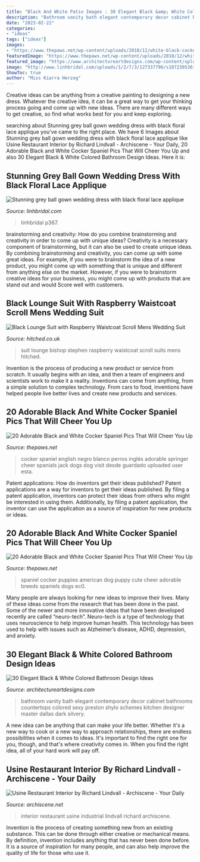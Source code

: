```yaml
---
title: "Black And White Patio Images : 30 Elegant Black &amp; White Colored Bathroom Design Ideas"
description: "Bathroom vanity bath elegant contemporary decor cabinet bathrooms countertops colored sexy preston shylo schemes kitchen designer master dallas dark silvery"
date: "2023-02-22"
categories:
- "ideas"
tags: ["ideas"]
images:
- "https://www.thepaws.net/wp-content/uploads/2018/12/white-black-cocker-spaniel-dog-9.jpg"
featuredImage: "https://www.thepaws.net/wp-content/uploads/2018/12/white-black-cocker-spaniel-dog-13.jpg"
featured_image: "https://www.architectureartdesigns.com/wp-content/uploads/2013/10/b1.jpg"
image: "http://www.linhbridal.com/uploads/1/2/7/3/127337796/s187230536186048244_p367_i9_w640.jpeg"
ShowToc: true
author: "Miss Kiarra Herzog"
---
```



Creative ideas can be anything from a creative painting to designing a new dress. Whatever the creative idea, it can be a great way to get your thinking process going and come up with new ideas. There are many different ways to get creative, so find what works best for you and keep exploring.

	

		
searching about Stunning grey ball gown wedding dress with black floral lace applique you've came to the right place. We have 6 Images about Stunning grey ball gown wedding dress with black floral lace applique like Usine Restaurant Interior by Richard Lindvall - Archiscene - Your Daily, 20 Adorable Black and White Cocker Spaniel Pics That Will Cheer You Up and also 30 Elegant Black &amp; White Colored Bathroom Design Ideas. Here it is:
		
    
## Stunning Grey Ball Gown Wedding Dress With Black Floral Lace Applique

<img loading=lazy src="http://www.linhbridal.com/uploads/1/2/7/3/127337796/s187230536186048244_p367_i9_w640.jpeg" onerror="this.onerror=null;this.src='https://tse1.mm.bing.net/th?id=OIP.0mf83gPe1y0VxAsCLQ6MygHaJ4&amp;pid=15.1';" alt="Stunning grey ball gown wedding dress with black floral lace applique">

_Source: linhbridal.com_

>linhbridal p367. 

	

brainstorming and creativity: How do you combine brainstorming and creativity in order to come up with unique ideas?
Creativity is a necessary component of brainstorming, but it can also be used to create unique ideas. By combining brainstorming and creativity, you can come up with some great ideas. For example, if you were to brainstorm the idea of a new product, you might come up with something that is unique and different from anything else on the market. However, if you were to brainstorm creative ideas for your business, you might come up with products that are stand out and would Score well with customers.

    
## Black Lounge Suit With Raspberry Waistcoat Scroll Mens Wedding Suit

<img loading=lazy src="https://cdn0.hitched.co.uk/cat/mens-wedding-suits/stephen-bishop/black-lounge-suit-with-raspberry-waistcoat-scroll--mfvo425899.jpg" onerror="this.onerror=null;this.src='https://tse3.mm.bing.net/th?id=OIP.K-GH5UqydzKVCpFK2EZjewHaLG&amp;pid=15.1';" alt="Black Lounge Suit with Raspberry Waistcoat Scroll Mens Wedding Suit">

_Source: hitched.co.uk_

>suit lounge bishop stephen raspberry waistcoat scroll suits mens hitched. 

	

Invention is the process of producing a new product or service from scratch. It usually begins with an idea, and then a team of engineers and scientists work to make it a reality. Inventions can come from anything, from a simple solution to complex technology. From cars to food, inventions have helped people live better lives and create new products and services.

    
## 20 Adorable Black And White Cocker Spaniel Pics That Will Cheer You Up

<img loading=lazy src="https://www.thepaws.net/wp-content/uploads/2018/12/white-black-cocker-spaniel-dog-9.jpg" onerror="this.onerror=null;this.src='https://tse4.mm.bing.net/th?id=OIP.Erk_I6Kh0dWjat2wiKftqgHaKt&amp;pid=15.1';" alt="20 Adorable Black and White Cocker Spaniel Pics That Will Cheer You Up">

_Source: thepaws.net_

>cocker spaniel english negro blanco perros inglés adorable springer cheer spanials jack dogs dog visit desde guardado uploaded user esta. 

	

Patent applications: How do inventors get their ideas published?
Patent applications are a way for inventors to get their ideas published. By filing a patent application, inventors can protect their ideas from others who might be interested in using them. Additionally, by filing a patent application, the inventor can use the application as a source of inspiration for new products or ideas.

    
## 20 Adorable Black And White Cocker Spaniel Pics That Will Cheer You Up

<img loading=lazy src="https://www.thepaws.net/wp-content/uploads/2018/12/white-black-cocker-spaniel-dog-13.jpg" onerror="this.onerror=null;this.src='https://tse2.mm.bing.net/th?id=OIP.vJftUHwL828G-tO0b4PoGAHaNQ&amp;pid=15.1';" alt="20 Adorable Black and White Cocker Spaniel Pics That Will Cheer You Up">

_Source: thepaws.net_

>spaniel cocker puppies american dog puppy cute cheer adorable breeds spaniels dogs ec0. 

	

Many people are always looking for new ideas to improve their lives. Many of these ideas come from the research that has been done in the past. Some of the newer and more innovative ideas that have been developed recently are called “neuro-tech”. Neuro-tech is a type of technology that uses neuroscience to help improve human health. This technology has been used to help with issues such as Alzheimer’s disease, ADHD, depression, and anxiety.

    
## 30 Elegant Black &amp; White Colored Bathroom Design Ideas

<img loading=lazy src="https://www.architectureartdesigns.com/wp-content/uploads/2013/10/b1.jpg" onerror="this.onerror=null;this.src='https://tse2.mm.bing.net/th?id=OIP.Yx0JkoRtpGqgisqYTmX02QAAAA&amp;pid=15.1';" alt="30 Elegant Black &amp; White Colored Bathroom Design Ideas">

_Source: architectureartdesigns.com_

>bathroom vanity bath elegant contemporary decor cabinet bathrooms countertops colored sexy preston shylo schemes kitchen designer master dallas dark silvery. 

	

A new idea can be anything that can make your life better. Whether it's a new way to cook or a new way to approach relationships, there are endless possibilities when it comes to ideas. It's important to find the right one for you, though, and that's where creativity comes in. When you find the right idea, all of your hard work will pay off.

    
## Usine Restaurant Interior By Richard Lindvall - Archiscene - Your Daily

<img loading=lazy src="http://www.archiscene.net/wp-content/uploads/2016/02/Usine-Restaurant-Interior-5.jpg" onerror="this.onerror=null;this.src='https://tse2.mm.bing.net/th?id=OIP.PqXvqJ5kXsXYTVYYA-ijtAHaLH&amp;pid=15.1';" alt="Usine Restaurant Interior by Richard Lindvall - Archiscene - Your Daily">

_Source: archiscene.net_

>interior restaurant usine industrial lindvall richard archiscene. 

	

Invention is the process of creating something new from an existing substance. This can be done through either creative or mechanical means. By definition, invention includes anything that has never been done before. It is a source of inspiration for many people, and can also help improve the quality of life for those who use it.

